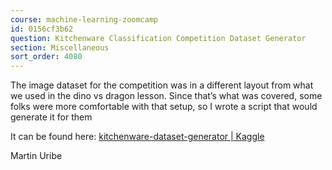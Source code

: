 ```yaml
---
course: machine-learning-zoomcamp
id: 0156cf3b62
question: Kitchenware Classification Competition Dataset Generator
section: Miscellaneous
sort_order: 4080
---
```


The image dataset for the competition was in a different layout from what we used in the dino vs dragon lesson. Since that’s what was covered, some folks were more comfortable with that setup, so I wrote a script that would generate it for them

It can be found here: [kitchenware-dataset-generator | Kaggle](https://www.kaggle.com/code/clamytoe/kitchenware-dataset-generator)

Martin Uribe

